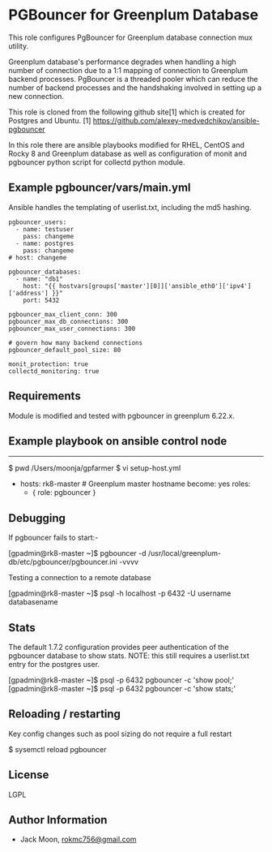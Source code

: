 PGBouncer for Greenplum Database
=========

This role configures PgBouncer for Greenplum database connection mux utility.

Greenplum database's performance degrades when handling a high number of connection due to a 1:1 mapping of connection to Greenplum backend processes. PgBouncer is a threaded pooler which can reduce the number of backend processes and the handshaking involved in setting up a new connection.

This role is cloned from the following github site[1] which is created for Postgres and Ubuntu.
[1] https://github.com/alexey-medvedchikov/ansible-pgbouncer

In this role there are ansible playbooks modified for RHEL, CentOS and Rocky 8 and Greenplum database as well as configuration of monit and pgbouncer python script for collectd python module.

Example pgbouncer/vars/main.yml
---------------------------------

Ansible handles the templating of userlist.txt, including the md5 hashing.

    pgbouncer_users:
      - name: testuser
        pass: changeme
      - name: postgres
        pass: changeme
    # host: changeme

    pgbouncer_databases:
      - name: "db1"
        host: "{{ hostvars[groups['master'][0]]['ansible_eth0']['ipv4']['address'] }}"
        port: 5432

    pgbouncer_max_client_conn: 300
    pgbouncer_max_db_connections: 300
    pgbouncer_max_user_connections: 300

    # govern how many backend connections
    pgbouncer_default_pool_size: 80

    monit_protection: true
    collectd_monitoring: true


Requirements
------------

Module is modified and tested with pgbouncer in greenplum 6.22.x.


Example playbook on ansible control node
----------------

---
$ pwd
/Users/moonja/gpfarmer
$ vi setup-host.yml
- hosts: rk8-master        # Greenplum master hostname
  become: yes
  roles:
    - { role: pgbouncer }


Debugging
---------

If pgbouncer fails to start:-

[gpadmin@rk8-master ~]$ pgbouncer -d /usr/local/greenplum-db/etc/pgbouncer/pgbouncer.ini -vvvv

Testing a connection to a remote database

[gpadmin@rk8-master ~]$ psql -h localhost -p 6432 -U username databasename


Stats
-----

The default 1.7.2 configuration provides peer authentication of the pgbouncer database to show stats.
NOTE: this still requires a userlist.txt entry for the postgres user.

[gpadmin@rk8-master ~]$ psql -p 6432 pgbouncer -c 'show pool;'
[gpadmin@rk8-master ~]$ psql -p 6432 pgbouncer -c 'show stats;'


Reloading / restarting
----------------------

Key config changes such as pool sizing do not require a full restart

$ sysemctl reload pgbouncer


License
-------

LGPL

Author Information
------------------

- Jack Moon, rokmc756@gmail.com
